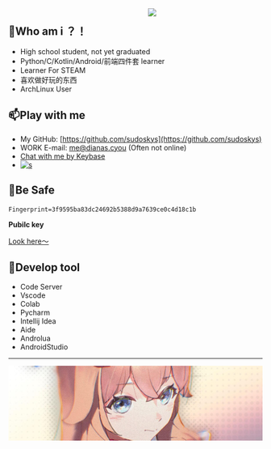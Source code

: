 


<a href="https://profile.codersrank.io/user/sudoskys/">
  <img width="45%" align="right" src="https://metrics.lecoq.io/sudoskys?template=classic&base.activity=0&base.community=0&languages=1&achievements=1&code=1&repositories=1&isocalendar=1&base.indepth=false&base.hireable=false&repositories=100&repositories.batch=100&repositories.forks=false&repositories.affiliations=owner&isocalendar.duration=half-year&languages.limit=8&languages.threshold=0%25&languages.other=false&languages.colors=github&languages.sections=most-used&languages.indepth=false&languages.analysis.timeout=15&languages.categories=markup%2C%20programming&languages.recent.categories=markup%2C%20programming&languages.recent.load=300&languages.recent.days=14&code.lines=12&code.load=400&code.days=3&code.visibility=public&achievements.threshold=C&achievements.secrets=true&achievements.display=compact&achievements.limit=0&repositories.pinned=0&config.timezone=Asia%2FShanghai" />
</a>

<!--
<a href="https://profile.codersrank.io/user/sudoskys/">
<img width="50%" align="left" src="https://cr-skills-chart-widget.azurewebsites.net/api/api?username=sudoskys&skills=Java,JSON,HTML,JavaScript,,Python,Shell,TypeScript,Vue" />
</a>
-->

<!--
<img width="50%" align="right" src="https://cr-skills-chart-widget.azurewebsites.net/api/api?username=sudoskys&skills=Java,JSON,HTML,JavaScript,,Python,Shell,TypeScript,Vue" />
-->

##  🔭Who am i ？！
- High school student, not yet graduated
- Python/C/Kotlin/Android/前端四件套 learner
- Learner For STEAM
- 喜欢做好玩的东西
- ArchLinux User

## 📫Play with me
-   My GitHub: [https://github.com/sudoskys](https://github.com/sudoskys)
-   WORK E-mail: [me@dianas.cyou](mailto:me@dianas.cyou) (Often not online)
-   [Chat with me by Keybase](https://keybase.io/alicecoco)
-   [![s](https://img.shields.io/badge/无障碍-赞助-DB94A2)](https://dun.mianbaoduo.com/@Sky0717)


## 🌱Be Safe

```finger print
Fingerprint=3f9595ba83dc24692b5388d9a7639ce0c4d18c1b
```
**Pubilc key**

[Look here～](https://keybase.io/alicecoco)

## 🥪Develop tool
- Code Server
- Vscode
- Colab
- Pycharm
- Intellij Idea
- Aide
- Androlua
- AndroidStudio

------------

![a](https://github.com/sudoskys/sudoskys/blob/main/love.jpeg)



<!--
**sudoskys/sudoskys** is a ✨ _special_ ✨ repository because its `README.md` (this file) appears on your GitHub profile.

Here are some ideas to get you started:

- 🔭 I’m currently working on ...
- 🌱 I’m currently learning ...
- 👯 I’m looking to collaborate on ...
- 🤔 I’m looking for help with ...
- 💬 Ask me about ...
- 📫 How to reach me: ...
- 😄 Pronouns: ...
- ⚡ Fun fact: ...


![counter](https://count.getloli.com/get/@sudoskys-github-readme?theme=moebooru)


-->




